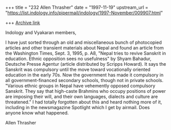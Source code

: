 +++
title = "232 Allen Thrasher"
date = "1997-11-19"
upstream_url = "https://list.indology.info/pipermail/indology/1997-November/009907.html"

+++
[Archive link](https://list.indology.info/pipermail/indology/1997-November/009907.html)

Indology and Vyakaran members,

I have just sorted through an old and miscellaneous bunch of photocopied
articles and other transient materials about Nepal and found an article
from the Washington Times, Sept. 3, 1995, p. A8, "Nepal tries to revive
Sanskrit in education. Ethnic opposition sees no usefulness" by Shyam
Bahadur, Deutsche Presse Agentur (article distributed by Scripps Howard).
It says the Sanskrit was compulsory until the move toward vocationally
oriented education in the early 70s.  Now the government has made it
compulsory in all government-financed secondary schools, though not in
private schools.  "Various ethnic groups in Nepal have vehemently opposed
compulsory Sanskrit.  They say that high-caste Brahmins who occupy
positions of power are imposing their will, and their own languages,
dialects and culture are threatened."  I had totally forgotten about this
and heard nothing more of it, including in the newsmagazine Spotlight
which I get by airmail.  Does anyone know what happened.


Allen Thrasher



